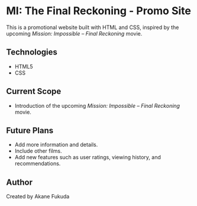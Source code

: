 # MI: The Final Reckoning - Promo Site

This is a promotional website built with HTML and CSS, inspired by the upcoming *Mission: Impossible – Final Reckoning* movie.

## Technologies
- HTML5
- CSS

## Current Scope
- Introduction of the upcoming *Mission: Impossible – Final Reckoning* movie.

## Future Plans
- Add more information and details.
- Include other films.
- Add new features such as user ratings, viewing history, and recommendations.

## Author
Created by Akane Fukuda
